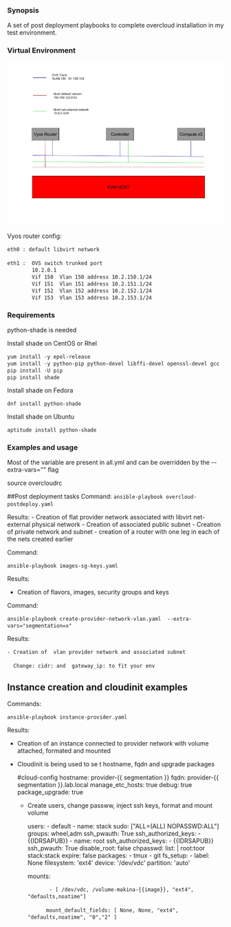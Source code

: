 ### Synopsis

A set of post deployment playbooks to complete overcloud installation in my test environment.


### Virtual  Environment

![picture](.env.jpg)

Vyos router config:

    eth0 : default libvirt network

    eth1 :  OVS switch trunked port
            10.2.0.1   
            Vif 150  Vlan 150 address 10.2.150.1/24
            Vif 151  Vlan 151 address 10.2.151.1/24
            Vif 152  Vlan 152 address 10.2.152.1/24
            Vif 153  Vlan 153 address 10.2.153.1/24

### Requirements

python-shade is needed

Install shade on CentOS or Rhel

    yum install -y epel-release
    yum install -y python-pip python-devel libffi-devel openssl-devel gcc
    pip install -U pip
    pip install shade

Install shade on Fedora

    dnf install python-shade

Install shade on Ubuntu

    aptitude install python-shade

### Examples and usage

Most of the variable are present in all.yml and can be overridden by the  --extra-vars="" flag

source overcloudrc

##Post deployment tasks
Command: 
`ansible-playbook overcloud-postdeploy.yaml`

Results:
    - Creation of flat provider network associated with libvirt net-external physical network
    - Creation of associated public subnet
    - Creation of private network and subnet
    - creation of a router with one leg in each of the nets  created earlier
   
Command: 
 
    ansible-playbook images-sg-keys.yaml

Results:  
- Creation of   flavors, images, security groups and keys

Command:

    ansible-playbook create-provider-network-vlan.yaml  --extra-vars="segmentation=x"

Results:

    - Creation of  vlan provider network and associated subnet

      Change: cidr: and  gateway_ip: to fit your env

## Instance creation and cloudinit examples

Commands: 

    ansible-playbook instance-provider.yaml

Results:
- Creation of an instance connected to provider network with volume attached, formated and mounted  
- Cloudinit is being used to se t hostname, fqdn and upgrade packages

    #cloud-config
                  hostname: provider-{{ segmentation }}
                  fqdn: provider-{{ segmentation }}.lab.local
                  manage_etc_hosts: true
                  debug: true
                  package_upgrade: true
  - Create users, change passww,  inject ssh keys, format and mount  volume
 

     users:
                    - default
                    - name: stack
                      sudo: ["ALL=(ALL) NOPASSWD:ALL"]
                      groups: wheel,adm
                      ssh_pwauth: True
                      ssh_authorized_keys:
                        - {{IDRSAPUB}}
                    - name: root
                      ssh_authorized_keys:
                        - {{IDRSAPUB}}
                  ssh_pwauth: True
                  disable_root: false
                  chpasswd:
                    list: |
                      root:toor
                      stack:stack
                    expire: false
                  packages:
                    - tmux
                    - git
                  fs_setup:
                   - label: None
                     filesystem: 'ext4'
                     device: '/dev/vdc'
                     partition: 'auto'

  

    mounts:

               - [ /dev/vdc, /volume-makina-{{image}}, "ext4", "defaults,noatime"]

              mount_default_fields: [ None, None, "ext4", "defaults,noatime", "0","2" ]

